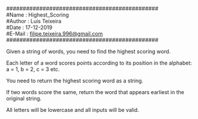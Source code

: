 ##############################################  
#Name   : Highest_Scoring  
#Author : Luis Teixeira  
#Date   : 17-12-2019  
#E-Mail : filipe.teixeira.996@gmail.com  
##############################################  


Given a string of words, you need to find the highest scoring word.

Each letter of a word scores points according to its position in the alphabet: a = 1, b = 2, c = 3 etc.

You need to return the highest scoring word as a string.

If two words score the same, return the word that appears earliest in the original string.

All letters will be lowercase and all inputs will be valid.
